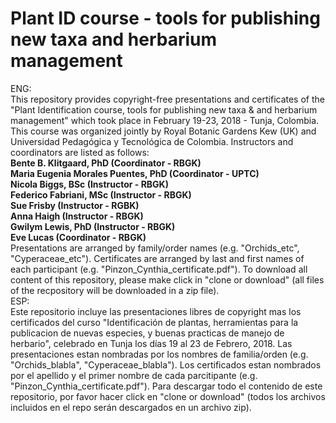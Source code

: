 # Plant ID course - tools for publishing new taxa and herbarium management
ENG:<br/>This repository provides copyright-free presentations and certificates of the "Plant Identification course, tools for publishing new taxa &amp; and herbarium management" which took place in February 19-23, 2018 - Tunja, Colombia. This course was organized jointly by Royal Botanic Gardens Kew (UK) and Universidad Pedagógica y Tecnológica de Colombia. Instructors and coordinators are listed as follows:<br/>**Bente B. Klitgaard, PhD (Coordinator - RBGK)**<br/> **Maria Eugenia Morales Puentes, PhD (Coordinator - UPTC)**<br/> **Nicola Biggs, BSc (Instructor - RBGK)**<br/> **Federico Fabriani, MSc (Instructor - RBGK)**<br/> **Sue Frisby (Instructor - RGBK)**<br/> **Anna Haigh (Instructor - RBGK)**<br/> **Gwilym Lewis, PhD (Instructor - RBGK)**<br/> **Eve Lucas (Coordinator - RBGK)**<br/> Presentations are arranged by family/order names (e.g. "Orchids_etc", "Cyperaceae_etc"). Certificates are arranged by last and first names of each participant (e.g. "Pinzon_Cynthia_certificate.pdf"). To download all content of this repository, please make click in "clone or download" (all files of the recpository will be downloaded in a zip file).<br/>ESP:<br/>Este repositorio incluye las presentaciones libres de copyright mas los certificados del curso "Identificación de plantas, herramientas para la publicacion de nuevas especies, y buenas practicas de manejo de herbario", celebrado en Tunja los días 19 al 23 de Febrero, 2018. Las presentaciones estan nombradas por los nombres de familia/orden (e.g. "Orchids_blabla", "Cyperaceae_blabla"). Los certificados estan nombrados por el apellido y el primer nombre de cada parcitipante (e.g. "Pinzon_Cynthia_certificate.pdf"). Para descargar todo el contenido de este repositorio, por favor hacer click en "clone or download" (todos los archivos incluidos en el repo serán descargados en un archivo zip).
